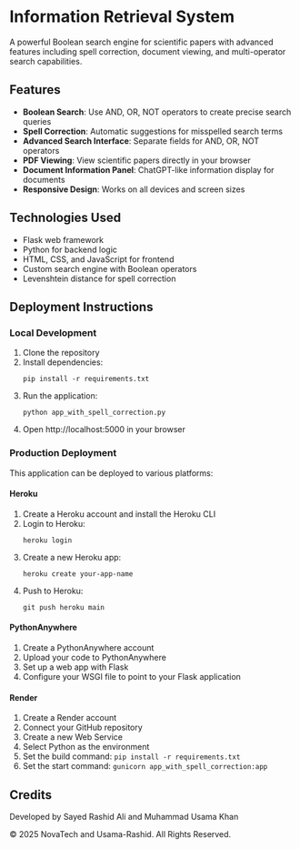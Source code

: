 # Information Retrieval System

A powerful Boolean search engine for scientific papers with advanced features including spell correction, document viewing, and multi-operator search capabilities.

## Features

- **Boolean Search**: Use AND, OR, NOT operators to create precise search queries
- **Spell Correction**: Automatic suggestions for misspelled search terms
- **Advanced Search Interface**: Separate fields for AND, OR, NOT operators
- **PDF Viewing**: View scientific papers directly in your browser
- **Document Information Panel**: ChatGPT-like information display for documents
- **Responsive Design**: Works on all devices and screen sizes

## Technologies Used

- Flask web framework
- Python for backend logic
- HTML, CSS, and JavaScript for frontend
- Custom search engine with Boolean operators
- Levenshtein distance for spell correction

## Deployment Instructions

### Local Development

1. Clone the repository
2. Install dependencies:
   ```
   pip install -r requirements.txt
   ```
3. Run the application:
   ```
   python app_with_spell_correction.py
   ```
4. Open http://localhost:5000 in your browser

### Production Deployment

This application can be deployed to various platforms:

#### Heroku

1. Create a Heroku account and install the Heroku CLI
2. Login to Heroku:
   ```
   heroku login
   ```
3. Create a new Heroku app:
   ```
   heroku create your-app-name
   ```
4. Push to Heroku:
   ```
   git push heroku main
   ```

#### PythonAnywhere

1. Create a PythonAnywhere account
2. Upload your code to PythonAnywhere
3. Set up a web app with Flask
4. Configure your WSGI file to point to your Flask application

#### Render

1. Create a Render account
2. Connect your GitHub repository
3. Create a new Web Service
4. Select Python as the environment
5. Set the build command: `pip install -r requirements.txt`
6. Set the start command: `gunicorn app_with_spell_correction:app`

## Credits

Developed by Sayed Rashid Ali and Muhammad Usama Khan

© 2025 NovaTech and Usama-Rashid. All Rights Reserved.
